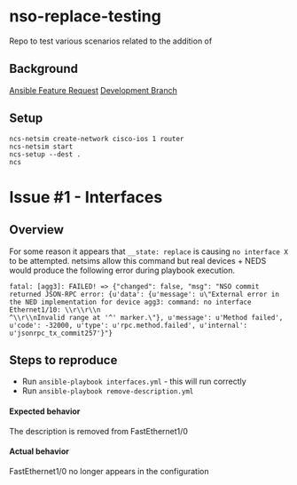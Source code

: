 # nso-replace-testing

Repo to test various scenarios related to the addition of

## Background

[Ansible Feature Request](https://github.com/ansible/ansible/issues/39278)
[Development Branch](https://github.com/cnasten/ansible/tree/cnasten/devel)


## Setup

```
ncs-netsim create-network cisco-ios 1 router
ncs-netsim start
ncs-setup --dest .
ncs
```


# Issue #1 - Interfaces

## Overview

For some reason it appears that `__state: replace` is causing `no interface X`
to be attempted.  netsims allow this command but real devices + NEDS would produce the following
error during playbook execution.

```
fatal: [agg3]: FAILED! => {"changed": false, "msg": "NSO commit returned JSON-RPC error: {u'data': {u'message': u\"External error in the NED implementation for device agg3: command: no interface Ethernet1/10: \\r\\r\\n                                      ^\\r\\nInvalid range at '^' marker.\"}, u'message': u'Method failed', u'code': -32000, u'type': u'rpc.method.failed', u'internal': u'jsonrpc_tx_commit257'}"}
```


## Steps to reproduce

* Run `ansible-playbook interfaces.yml` - this will run correctly
* Run `ansible-playbook remove-description.yml`

#### Expected behavior

The description is removed from FastEthernet1/0

#### Actual behavior

FastEthernet1/0 no longer appears in the configuration
